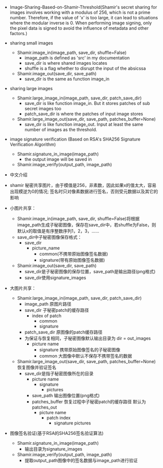 - Image-Sharing-Based-on-Shamir-Threshold(Shamir's secret sharing for images involves working with a modulus of 256, which is not a prime number. Therefore, if the value of 'x' is too large, it can lead to situations where the modular inverse is 0. When performing image signing, only the pixel data is signed to avoid the influence of metadata and other factors.)
- sharing small images
  - Shamir.image_in(image_path, save_dir, shuffle=False)
    - image_path is defined as 'src' in my documentation
    - save_dir is where shared images locates
    - shuffle is a flag whether to disrupt the input of the absicssa
  - Shamir.image_out(save_dir, save_path)
    - save_dir is the same as function image_in
- sharing large images
  - Shamir.large_image_in(image_path, save_dir, patch_save_dir)
    - save_dir is like function image_in. But it stores patches of sub secret images too
    - patch_save_dir is where the patches of input image stores
  - Shamir.large_image_out(save_dir, save_path, patches_buffer=None)
    - save_dir is like function image_out. Input at least the same number of images as the threshold.
- image signature verification (Based on RSA's SHA256 Signature Verification Algorithm)
  - Shamir.signature_in_image(image_path)
    - the output image will be saved in 
  - Shamir.image_verify(output_path, image_path)
 

- 中文介绍
- shamir 秘密共享图片，由于模值是256，非素数，因此如果x的值太大，容易出现模逆为0的情况; 签名时只对像素数据进行签名，否则受元数据以及其它的影响
- 小图片共享：
  - Shamir.image_in(image_path, save_dir, shuffle=False)将根据image_path生成子秘密图像，保存在save_dir中，若shuffle为False，则默认x的取值是有序整数序列1，2，3，……
  - save_dir中子秘密图像保存格式：
    - save_dir
      - picture_name
        - common(不携带原始图像签名数据)
        - signature(带有原始图像签名数据)
  - Shamir.image_out(save_dir, save_path)
    - save_dir是子秘密图像的保存位置，save_path是输出路径(png格式)
    - save_dir使用signature_images
- 大图片共享：
  - Shamir.large_image_in(image_path, save_dir, patch_save_dir)
    - image_path 原图片路径
    - save_dir 子秘密patch的缓存路径
      - index of patch
        - common
        - signature
    - patch_save_dir 原图像的patch缓存路径
    - 为保证与恢复相同，子秘密图像默认输出目录为 dir = out_images
      - picture name
        - signature 携带原始图像签名的子秘密图像
        - common 大图像中默认不保存不携带签名的数据
  - Shamir.large_image_out(save_dir, save_path, patches_buffer=None) 恢复图像并验证签名
    - save_dir是指子秘密图像所在的目录
      - picture name
        - signature
          - pictures
      - save_path 输出图像位置(png格式)
      - patches_buffer 恢复过程中子秘密patch的缓存路径 默认为patches_out
        - picture name
          - patch index
            - signature pictures
- 图像签名验证(基于RSA的SHA256签名验证算法)
  - Shamir.signature_in_image(image_path)
    - 输出目录为signature_images
  - Shamir.image_verify(output_path, image_path)
    - 提取output_path图像中的签名数据与image_path进行验证
